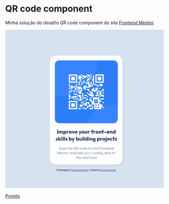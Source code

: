 # QR code component
Minha solução do desafio QR code component do site <a href="https://www.frontendmentor.io/challenges/qr-code-component-iux_sIO_H">Frontend Mentor</a>.


<img src="Captura de tela de 2023-09-27 16-21-03.png" />

<a href="https://ana-cassia-invernizzi.github.io/qr-code-component-main"/>Projeto</a>
